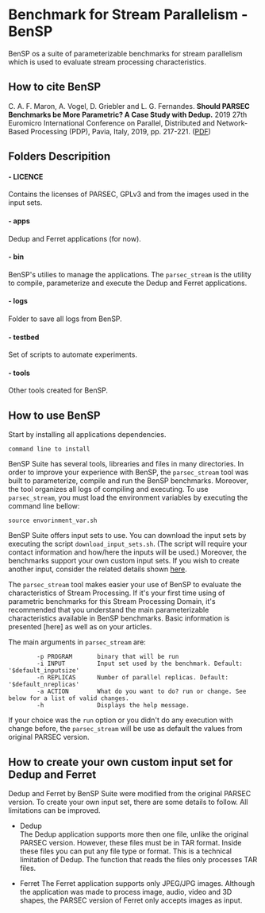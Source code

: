 #       Benchmark for Stream Parallelism - BenSP

BenSP os a suite of parameterizable benchmarks for stream parallelism which is used to evaluate stream processing characteristics.

## How to cite BenSP

C. A. F. Maron, A. Vogel, D. Griebler and L. G. Fernandes. **Should PARSEC Benchmarks be More Parametric? A Case Study with Dedup.** 2019 27th Euromicro International Conference on Parallel, Distributed and Network-Based Processing (PDP), Pavia, Italy, 2019, pp. 217-221. ([PDF](https://doi.org/10.1109/EMPDP.2019.8671592))

## Folders Descripition

#### - LICENCE
Contains the licenses of PARSEC, GPLv3 and from the images used in the input sets.
#### - apps
Dedup and Ferret applications (for now).
#### - bin
BenSP's utilies to manage the applications. The `parsec_stream` is the utility to compile, parameterize and execute the Dedup and Ferret applications.
#### - logs
Folder to save all logs from BenSP.
#### - testbed
Set of scripts to automate experiments.
#### - tools
Other tools created for BenSP.

## How to use BenSP
Start by installing all applications dependencies.

`command line to install`

BenSP Suite has several tools, librearies and files in many directories. In order to improve your experience with BenSP, the `parsec_stream` tool was built to parameterize, compile and run the BenSP benchmarks. Moreover, the tool organizes all logs of compiling and executing. To use `parsec_stream`, you must load the environment variables by executing the command line bellow:

`source envorinment_var.sh`

BenSP Suite offers input sets to use. You can download the input sets by executing the script `download_input_sets.sh`. (The script will require your contact information and how/here the inputs will be used.) Moreover, the benchmarks support your own custom input sets. If you wish to create another input, consider the related details shown [here](#how-to-create-your-own-custom-input-set-for-dedup-and-ferret).

The `parsec_stream` tool makes easier your use of BenSP to evaluate the characteristics of Stream Processing. If it's your first time using of parametric benchmarks for this Stream Processing Domain, it's recommended that you understand the main parameterizable characteristics available in BenSP benchmarks. Basic information is presented [here] as well as on your articles.

The main arguments in `parsec_stream` are:

```
        -p PROGRAM       binary that will be run
        -i INPUT         Input set used by the benchmark. Default: '$default_inputsize'
        -n REPLICAS      Number of parallel replicas. Default: '$default_nreplicas'
        -a ACTION        What do you want to do? run or change. See below for a list of valid changes.
        -h               Displays the help message.
```
If your choice was the `run` option or you didn't do any execution with change before, the `parsec_stream` will be use as default the values from original PARSEC version.

## How to create your own custom input set for Dedup and Ferret

Dedup and Ferret by BenSP Suite were modified from the original PARSEC version. To create your own input set, there are some details to follow. All limitations can be improved.

* Dedup  
The Dedup application supports more then one file, unlike the original PARSEC version. However, these files must be in TAR format. Inside these files you can put any file type or format.
This is a technical limitation of Dedup. The function that reads the files only processes TAR files.

* Ferret
The Ferret application supports only JPEG/JPG images. Although the application was made to process image, audio, video and 3D shapes, the PARSEC version of Ferret only accepts images as input.
